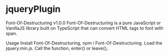 # jqueryPlugin

Font-Of-Destructuring v1.0.0
Font-Of-Destructuring is a pure JavaScript or VanillaJS library built on TypeScript that can convert HTML tags to font with span.

Usage
Install Font-Of-Destructuring, npm i Font-Of-Destructuring.
Load the jquery.min.js.
Call the function, enter() or leave();.
